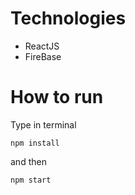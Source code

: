 # Technologies 
- ReactJS
- FireBase

# How to run
Type in terminal
```
npm install
```
and then
```
npm start
```
